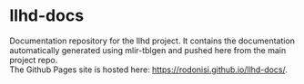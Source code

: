 # llhd-docs
Documentation repository for the llhd project. It contains the documentation automatically generated using mlir-tblgen and pushed here from the main project repo.  
The Github Pages site is hosted here: https://rodonisi.github.io/llhd-docs/. 
